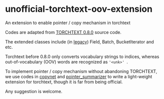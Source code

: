 # unofficial-torchtext-oov-extension
An extension to enable pointer / copy mechanism in torchtext

Codes are adapted from [TORCHTEXT 0.8.0](https://pytorch.org/text/_modules/torchtext/data/field.html)  source code.

The extended classes include (in [legacy](https://github.com/pytorch/text/blob/master/examples/legacy_tutorial/migration_tutorial.ipynb)) Field, Batch, BucketIterator and etc.

Torchtext before 0.8.0 only converts vocabulary strings to indices, whereas out-of-vocabulary (OOV) words are recognized as ```'<unk>' ```.

To implement pointer / copy mechanism without abandoning TORCHTEXT, we use codes in [copynet](https://github.com/adamklec/copynet) and [pointer_summarizer](https://github.com/atulkum/pointer_summarizer) to write a light-weight extension for torchtext, though it is far from being official.

Any suggestion is welcome.